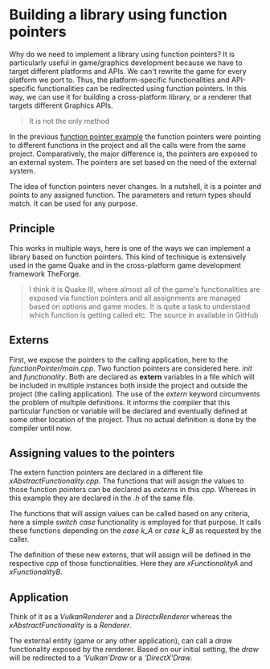 # Building a library using function pointers
Why do we need to implement a library using function pointers? It is particularly useful in game/graphics development because we have to target different platforms and APIs. We can't rewrite the game for every platform we port to. Thus, the platform-specific functionalities and API-specific functionalities can be redirected using function pointers. In this way, we can use it for building a cross-platform library, or a renderer that targets different Graphics APIs. 
> It is not the only method

In the previous [function pointer example](functionPointers/01functionPointers) the function pointers were pointing to different functions in the project and all the calls were from the same project. Comparatively, the major difference is, the pointers are exposed to an external system. The pointers are set based on the need of the external system. 

The idea of function pointers never changes. In a nutshell, it is a pointer and points to any assigned function. The parameters and return types should match. It can be used for any purpose.

## Principle
This works in multiple ways, here is one of the ways we can implement a library based on function pointers. This kind of technique is extensively used in the game Quake and in the cross-platform game development framework TheForge.

> I think it is Quake III, where almost all of the game's functionalities are exposed via function pointers and all assignments are managed based on options and game modes. It is quite a task to understand which function is getting called etc. The source in available in GitHub
## Externs
First, we expose the pointers to the calling application, here to the *functionPointer/main.cpp*. Two function pointers are considered here. *init* and *functionality*. Both are declared as **extern** variables in a file which will be included in multiple instances both inside the project and outside the project (the calling application). The use of the *extern* keyword circumvents the problem of multiple definitions. It informs the compiler that this particular function or variable will be declared and eventually defined at some other location of the project. Thus no actual definition is done by the compiler until now.

## Assigning values to the pointers
The extern function pointers are declared in a different file *xAbstractFunctionality.cpp*. The functions that will assign the values to those function pointers can be declared as *extern*s in this *cpp*. Whereas in this example they are declared in the *.h* of the same file. 

The functions that will assign values can be called based on any criteria, here a simple *switch case* functionality is employed for that purpose. It calls these functions depending on the *case k_A* or *case k_B* as requested by the caller.

The definition of these new externs, that will assign will be defined in the respective *cpp* of those functionalities. Here they are *xFunctionalityA* and *xFunctionalityB*. 

## Application
Think of it as a *VulkanRenderer* and a *DirectxRenderer* whereas the *xAbstractFunctionality* is a *Renderer*. 

The external entity (game or any other application), can call a *draw* functionality exposed by the renderer. Based on our initial setting, the *draw* will be redirected to a *'Vulkan'Draw* or a *'DirectX'Draw*.